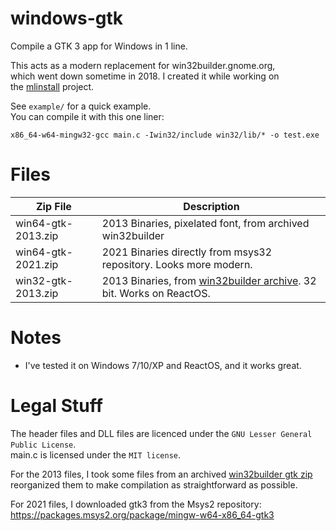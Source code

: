# windows-gtk
Compile a GTK 3 app for Windows in 1 line.

This acts as a modern replacement for win32builder.gnome.org,  
which went down sometime in 2018. I created it while working on  
the [mlinstall](https://github.com/petabyt/mlinstall/) project.  

See `example/` for a quick example.  
You can compile it with this one liner:  
```
x86_64-w64-mingw32-gcc main.c -Iwin32/include win32/lib/* -o test.exe
```

# Files

| Zip File | Description |
| - | - |
| win64-gtk-2013.zip | 2013 Binaries, pixelated font, from archived win32builder |
| win64-gtk-2021.zip | 2021 Binaries directly from msys32 repository. Looks more modern. |
| win32-gtk-2013.zip | 2013 Binaries, from [win32builder archive](https://web.archive.org/web/20141228094243/http://win32builder.gnome.org/gtk+-bundle_3.10.4-20131202_win32.zip). 32 bit. Works on ReactOS. |

# Notes
- I've tested it on Windows 7/10/XP and ReactOS, and it works great.  

# Legal Stuff

The header files and DLL files are licenced under the `GNU Lesser General Public License`.  
main.c is licensed under the `MIT license`.  

For the 2013 files, I took some files from an archived [win32builder gtk zip](https://web.archive.org/web/20171023023802if_/http://win32builder.gnome.org/gtk+-bundle_3.10.4-20131202_win64.zip)  
reorganized them to make compilation as straightforward as possible.  

For 2021 files, I downloaded gtk3 from the Msys2 repository:  
https://packages.msys2.org/package/mingw-w64-x86_64-gtk3
